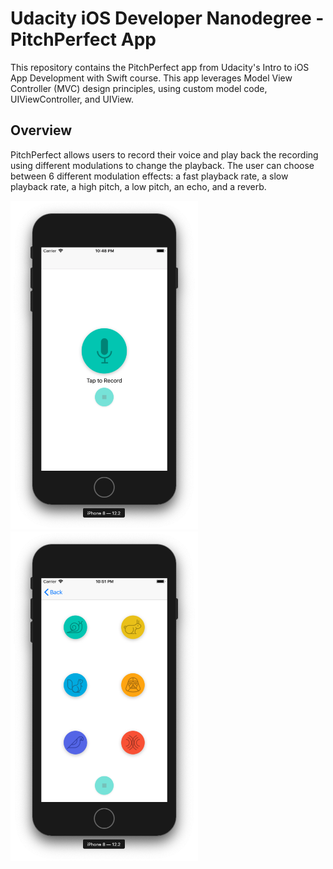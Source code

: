 # Udacity iOS Developer Nanodegree - PitchPerfect App
This repository contains the PitchPerfect app from Udacity's Intro to iOS App Development with Swift course. This app leverages 
Model View Controller (MVC) design principles, using custom model code, UIViewController, and UIView.

## Overview
PitchPerfect allows users to record their voice and play back the recording using different modulations to change the playback. 
The user can choose between 6 different modulation effects: a fast playback rate, a slow playback rate, a high pitch, a low pitch, an echo,
and a reverb.

<img src="Screenshots/PitchPerfect1.png" width="300"> <img src="Screenshots/PitchPerfect2.png" width="300">
